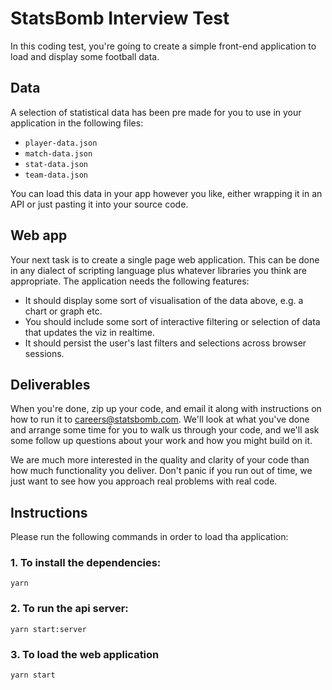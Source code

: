 # StatsBomb Interview Test

In this coding test, you're going to create a simple front-end
application to load and display some football data.

## Data

A selection of statistical data has been pre made for you to use in
your application in the following files:

* `player-data.json`
* `match-data.json`
* `stat-data.json`
* `team-data.json`

You can load this data in your app however you like, either wrapping
it in an API or just pasting it into your source code.

## Web app

Your next task is to create a single page web application. This can be
done in any dialect of scripting language plus whatever libraries you
think are appropriate. The application needs the following features:

* It should display some sort of visualisation of the data above,
  e.g. a chart or graph etc.
* You should include some sort of interactive filtering or selection
  of data that updates the viz in realtime.
* It should persist the user's last filters and selections across
  browser sessions.

## Deliverables

When you're done, zip up your code, and email it along with
instructions on how to run it to careers@statsbomb.com. We'll look at
what you've done and arrange some time for you to walk us through your
code, and we'll ask some follow up questions about your work and how
you might build on it.

We are much more interested in the quality and clarity of your code
than how much functionality you deliver. Don't panic if you run out of
time, we just want to see how you approach real problems with real
code.


## Instructions

Please run the following commands in order to load tha application:

### 1. To install the dependencies:

```yarn```

### 2. To run the api server:

```yarn start:server```

### 3. To load the web application

```yarn start```

